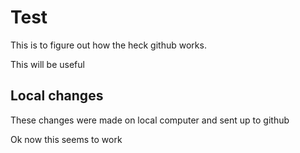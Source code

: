 # Test

This is to figure out how the heck github works.

This will be useful

## Local changes

These changes were made on local computer and sent up to github

Ok now this seems to work